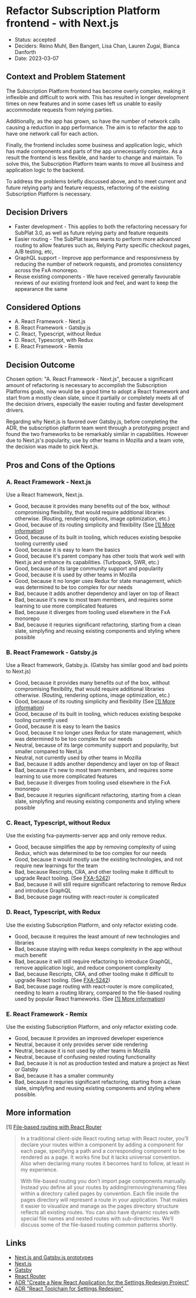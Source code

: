 # Refactor Subscription Platform frontend - with Next.js

- Status: accepted
- Deciders: Reino Muhl, Ben Bangert, Lisa Chan, Lauren Zugai, Bianca Danforth
- Date: 2023-03-07

## Context and Problem Statement

The Subscription Platform frontend has become overly complex, making it inflexible and difficult to work with. This has resulted in longer development times on new features and in some cases left us unable to easily accommodate requests from relying parties.

Additionally, as the app has grown, so have the number of network calls causing a reduction in app performance. The aim is to refactor the app to have one network call for each action.

Finally, the frontend includes some business and application logic, which has made components and parts of the app unnecessarily complex. As a result the frontend is less flexible, and harder to change and maintain. To solve this, the Subscription Platform team wants to move all business and application logic to the backend.

To address the problems briefly discussed above, and to meet current and future relying party and feature requests, refactoring of the existing Subscription Platform is necessary.

## Decision Drivers

- Faster development - This applies to both the refactoring necessary for SubPlat 3.0, as well as future relying party and feature requests
- Easier routing - The SubPlat teams wants to perform more advanced routing to allow features such as, Relying Party specific checkout pages, A/B testing, etc,
- GraphQL support - Improve app performance and responsivness by reducing the number of network requests, and promotes consistency across the FxA monorepo.
- Reuse existing components - We have received generally favourable reviews of our existing frontend look and feel, and want to keep the appearance the same

## Considered Options

- A. React Framework - Next.js
- B. React Framework - Gatsby.js
- C. React, Typescript, without Redux
- D. React, Typescript, with Redux
- E. React Framework - Remix

## Decision Outcome

Chosen option: "A. React Framework - Next.js", because a significant amount of refactoring is necessary to accomplish the Subscription Platforms goals, now would be a good time to adopt a React framework and start from a mostly clean slate, since it partially or completely meets all of the decision drivers, especially the easier routing and faster development drivers.

Regarding why Next.js is favored over Gatsby.js, before completing the ADR, the subscription platform team went through a prototyping project and found the two frameworks to be remarkably similar in capabilities. However due to Next.js's popularity, use by other teams in Mozilla and a team vote, the decision was made to pick Next.js.

## Pros and Cons of the Options

### A. React Framework - Next.js

Use a React framework, Next.js.

- Good, because it provides many benefits out of the box, without compromising flexibility, that would require additional libraries otherwise. (Routing, rendering options, image optimization, etc.)
- Good, because of its routing simplicity and flexibility (See [[1] More information](#more-information))
- Good, because of its built in tooling, which reduces existing bespoke tooling currently used
- Good, because it is easy to learn the basics
- Good, because it's parent company has other tools that work well with Next.js and enhance its capabilities. (Turbopack, SWR, etc.)
- Good, because of its large community support and popularity
- Good, because it is used by other teams in Mozilla
- Good, because it no longer uses Redux for state management, which was determined to be too complex for our needs
- Bad, because it adds another dependency and layer on top of React
- Bad, because it's new to most team members, and requires some learning to use more complicated features
- Bad, because it diverges from tooling used elsewhere in the FxA monorepo
- Bad, because it requries significant refactoring, starting from a clean slate, simplyfing and reusing existing components and styling where possible

### B. React Framework - Gatsby.js

Use a React framework, Gatsby.js. (Gatsby has similar good and bad points to Next.js)

- Good, because it provides many benefits out of the box, without compromising flexibility, that would require additional libraries otherwise. (Routing, rendering options, image optimization, etc.)
- Good, because of its routing simplicity and flexibility (See [[1] More information](#more-information))
- Good, because of its built in tooling, which reduces existing bespoke tooling currently used
- Good, because it is easy to learn the basics
- Good, because it no longer uses Redux for state management, which was determined to be too complex for our needs
- Neutral, because of its large community support and popularity, but smaller compared to Next.js
- Neutral, not currently used by other teams in Mozilla
- Bad, because it adds another dependency and layer on top of React
- Bad, because it's new to most team members, and requires some learning to use more complicated features
- Bad, because it diverges from tooling used elsewhere in the FxA monorepo
- Bad, because it requries significant refactoring, starting from a clean slate, simplyfing and reusing existing components and styling where possible

### C. React, Typescript, without Redux

Use the existing fxa-payments-server app and only remove redux.

- Good, because simplifies the app by removing complexity of using Redux, which was determined to be too complex for our needs
- Good, because it would mostly use the existing technologies, and not require new learnings for the team
- Bad, because Rescripts, CRA, and other tooling make it difficult to upgrade React tooling. (See [FXA-5242](https://mozilla-hub.atlassian.net/browse/FXA-5242))
- Bad, because it will still require significant refactoring to remove Redux and introduce GraphQL
- Bad, because page routing with react-router is complicated

### D. React, Typescript, with Redux

Use the existing Subscription Platform, and only refactor existing code.

- Good, because it requires the least amount of new technologies and libraries
- Bad, because staying with redux keeps complexity in the app without much benefit
- Bad, because it will still require refactoring to introduce GraphQL, remove application logic, and reduce component complexity
- Bad, because Rescripts, CRA, and other tooling make it difficult to upgrade React tooling. (See [FXA-5242](https://mozilla-hub.atlassian.net/browse/FXA-5242))
- Bad, because page routing with react-router is more complicated, needing to learn a routing library, compared to the file-based routing used by popular React frameworks. (See [[1] More information](#more-information))

### E. React Framework - Remix

Use the existing Subscription Platform, and only refactor existing code.

- Good, because it provides an improved developer experience
- Neutral, because it only provides server side rendering
- Neutral, because it is not used by other teams in Mozilla
- Neutral, because of confusing nested routing functionality
- Bad, because it is not as production tested and mature a project as Next or Gatsby
- Bad, because it has a smaller community
- Bad, because it requries significant refactoring, starting from a clean slate, simplyfing and reusing existing components and styling where possible.

## More information

[1] [File-based routing with React Router](https://omarelhawary.me/blog/file-based-routing-with-react-router)

> In a traditional client-side React routing setup with React router, you’ll declare your routes within a <Switch /> component by adding a <Route/> component for each page, specifying a path and a corresponding component to be rendered as a page. It works fine but it lacks universal convention. Also when declaring many routes it becomes hard to follow, at least in my experience.
>
> With file-based routing you don’t import page components manually. Instead you define all your routes by adding/removing/renaming files within a directory called pages by convention. Each file inside the pages directory will represent a route in your application. That makes it easier to visualize and manage as the pages directory structure reflects all existing routes. You can also have dynamic routes with special file names and nested routes with sub-directories. We’ll discuss some of the file-based routing common patterns shortly.

## Links

- [Next.js and Gatsby.js prototypes](https://docs.google.com/document/d/1SHfC3bxuqIizvv26YjqqoGbyLuA-uaD69SiwH63IIHc/edit#bookmark=id.w6omvcx8gwdg)
- [Next.js](https://nextjs.org/)
- [Gatsby](https://www.gatsbyjs.com/)
- [React Router](https://reactrouter.com/en/main)
- [ADR "Create a New React Application for the Settings Redesign Project"](https://github.com/mozilla/fxa/blob/main/docs/adr/0011-create-new-react-app-for-settings-redesign.md)
- [ADR "React Toolchain for Settings Redesign"](https://github.com/mozilla/fxa/blob/main/docs/adr/0013-react-toolchain-for-settings-redesign.md)
